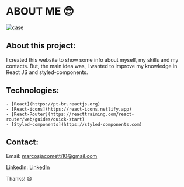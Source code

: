 # ABOUT ME 😎

![case](https://user-images.githubusercontent.com/76071476/154748638-60dd0ec4-497c-4302-bec3-78577e5c41b2.png)

## About this project:

I created this website to show some info about myself, my skills and my contacts. But, the main idea was, I wanted to improve my knowledge in React JS and styled-components.

## Technologies:

```
- [React](https://pt-br.reactjs.org)
- [React-icons](https://react-icons.netlify.app)
- [React-Router](https://reacttraining.com/react-router/web/guides/quick-start)
- [Styled-components](https://styled-components.com) 
```

## Contact:

Email: marcosjacometti10@gmail.com

LinkedIn: [LinkedIn](https://www.linkedin.com/in/marcos-vin%C3%ADcius-jacometti-675202202/)

Thanks! 😄
